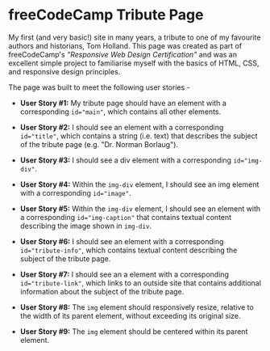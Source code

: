 # freeCodeCamp Tribute Page


My first (and very basic!) site in many years, a tribute to one of my favourite authors and historians, Tom Holland. This page was created as part of freeCodeCamp's *"Responsive Web Design Certification"* and was an excellent simple project to familiarise myself with the basics of HTML, CSS, and responsive design principles.

The page was built to meet the following user stories -

* **User Story #1:** My tribute page should have an element with a corresponding `id="main"`, which contains all other elements.

* **User Story #2:** I should see an element with a corresponding `id="title"`, which contains a string (i.e. text) that describes the subject of the tribute page (e.g. "Dr. Norman Borlaug").

* **User Story #3:** I should see a div element with a corresponding `id="img-div"`.

* **User Story #4:** Within the `img-div` element, I should see an img element with a corresponding `id="image"`.

* **User Story #5:** Within the `img-div` element, I should see an element with a corresponding `id="img-caption"` that contains textual content describing the image shown in `img-div`.

* **User Story #6:** I should see an element with a corresponding `id="tribute-info"`, which contains textual content describing the subject of the tribute page.

* **User Story #7:** I should see an a element with a corresponding `id="tribute-link"`, which links to an outside site that contains additional information about the subject of the tribute page.

* **User Story #8:** The `img` element should responsively resize, relative to the width of its parent element, without exceeding its original size.

* **User Story #9:** The `img` element should be centered within its parent element.
